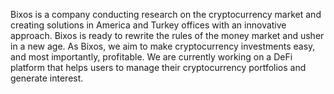 Bixos is a company conducting research on the cryptocurrency market and creating solutions in America and Turkey offices with an innovative approach. Bixos is ready to rewrite the rules of the money market and usher in a new age. As Bixos, we aim to make cryptocurrency investments easy, and most importantly, profitable. We are currently working on a DeFi platform that helps users to manage their cryptocurrency portfolios and generate interest.

